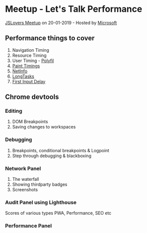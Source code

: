 # Meetup - Let's Talk Performance

[JSLovers Meetup](https://www.meetup.com/jschannel-Bengaluru/events/256941338/) on 20-01-2019 - Hosted by [Microsoft](https://www.google.com/maps/place/12%C2%B055'18.4%22N+77%C2%B040'08.0%22E/@12.921783,77.668884,17z/data=!3m1!4b1!4m5!3m4!1s0x0:0x0!8m2!3d12.921783!4d77.668884)

## Performance things to cover

1. Navigation Timing
1. Resource Timing 
1. User Timing - [Polyfil](https://www.npmjs.com/package/usertiming)
1. [Paint Timings](https://github.com/samarpanda/paint-timing)
1. [NetInfo](https://github.com/samarpanda/netinfo)
1. [LongTasks](https://github.com/samarpanda/longtasks)
1. [First Input Delay](https://github.com/GoogleChromeLabs/first-input-delay)

## Chrome devtools


### Editing

1. DOM Breakpoints
1. Saving changes to workspaces

### Debugging

1. Breakpoints, conditional breakpoints & Logpoint
2. Step through debugging & blackboxing

### Network Panel

1. The waterfall
2. Showing thirdparty badges
3. Screenshots


### Audit Panel using Lighthouse 

Scores of various types PWA, Performance, SEO etc

### Performance Panel

